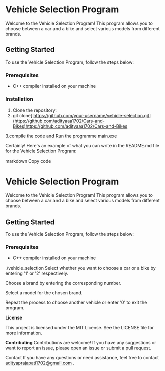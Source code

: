# Vehicle Selection Program

Welcome to the Vehicle Selection Program! This program allows you to choose between a car and a bike and select various models from different brands.

## Getting Started

To use the Vehicle Selection Program, follow the steps below:

### Prerequisites

- C++ compiler installed on your machine

### Installation

1. Clone the repository:
2.  git clone[ https://github.com/your-username/vehicle-selection.git](https://github.com/adityaaa1702/Cars-and-Bikes)https://github.com/adityaaa1702/Cars-and-Bikes

3.compile the code and Run the programme main.exe

Certainly! Here's an example of what you can write in the README.md file for the Vehicle Selection Program:

markdown
Copy code
# Vehicle Selection Program

Welcome to the Vehicle Selection Program! This program allows you to choose between a car and a bike and select various models from different brands.

## Getting Started

To use the Vehicle Selection Program, follow the steps below:

### Prerequisites

- C++ compiler installed on your machine

./vehicle_selection
Select whether you want to choose a car or a bike by entering '1' or '2' respectively.

Choose a brand by entering the corresponding number.

Select a model for the chosen brand.

Repeat the process to choose another vehicle or enter '0' to exit the program.

**License**

This project is licensed under the MIT License. See the LICENSE file for more information.

**Contributing**
Contributions are welcome! If you have any suggestions or want to report an issue, please open an issue or submit a pull request.

Contact
If you have any questions or need assistance, feel free to contact adityaprajapati1702@gmail.com .
